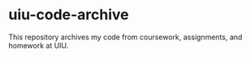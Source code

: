 # uiu-code-archive
This repository archives my code from coursework, assignments, and homework at UIU.

